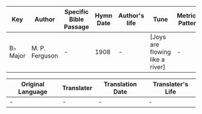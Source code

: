 Key | Author   | Specific Bible Passage     |Hymn Date |Author's life |Tune |Metrical Pattern   |Composer/Source
-- | --------- | ---------------------------|----------|--------------|-----|-------------------|-------------  
B♭ Major |M. P. Ferguson |- |1908 |- |[Joys are flowing like a river] |- |-

Original Language | Translater | Translation Date   | Translater's Life  
----------------- | --------- | --------------------|-------------     
\- |- |- |-
